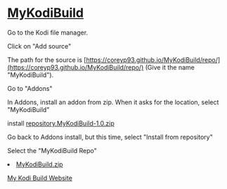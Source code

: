 # [<B>MyKodiBuild</B>](https://coreyp93.github.io/MyKodiBuild/)

Go to the Kodi file manager.

Click on "Add source"

The path for the source is [https://coreyp93.github.io/MyKodiBuild/repo/](https://coreyp93.github.io/MyKodiBuild/repo/) (Give it the name "MyKodiBuild").

Go to "Addons"

In Addons, install an addon from zip. When it asks for the location, select "MyKodiBuild"

install [repository.MyKodiBuild-1.0.zip](https://coreyp93.github.io/MyKodiBuild/repo/repository.MyKodiBuild-1.0.zip)

Go back to Addons install, but this time, select "Install from repository"

Select the "MyKodiBuild Repo"

<li> <a href="https://onedrive.live.com/embed?cid=9012DDEA11BF97A0&resid=9012DDEA11BF97A0%21295109&authkey=AKjojNlLmsXAaTE">MyKodiBuild.zip</a>

[My Kodi Build Website](https://coreyp93.000webhostapp.com)
